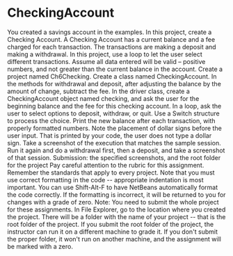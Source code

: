 # CheckingAccount
You created a savings account in the examples. In this project, create a Checking Account. A Checking Account has a current balance and a fee charged for each transaction. The transactions are making a deposit and making a withdrawal. In this project, use a loop to let the user select different transactions. Assume all data entered will be valid – positive numbers, and not greater than the current balance in the account.  Create a project named Ch6Checking. Create a class named CheckingAccount. In the methods for withdrawal and deposit, after adjusting the balance by the amount of change, subtract the fee.  In the driver class, create a CheckingAccount object named checking, and ask the user for the beginning balance and the fee for this checking account. In a loop, ask the user to select options to deposit, withdraw, or quit. Use a Switch structure to process the choice. Print the new balance after each transaction, with properly formatted numbers. Note the placement of dollar signs before the user input. That is printed by your code, the user does not type a dollar sign.  Take a screenshot of the execution that matches the sample session. Run it again and do a withdrawal first, then a deposit, and take a screenshot of that session.     Submission: the specified screenshots, and the root folder for the project     Pay careful attention to the rubric for this assignment. Remember the standards that apply to every project.  Note that you must use correct formatting in the code -- appropriate indentation is most important. You can use Shift-Alt-F to have NetBeans automatically format the code correctly. If the formatting is incorrect, it will be returned to you for changes with a grade of zero.  Note: You need to submit the whole project for these assignments. In File Explorer, go to the location where you created the project. There will be a folder with the name of your project -- that is the root folder of the project.  If you submit the root folder of the project, the instructor can run it on a different machine to grade it. If you don't submit the proper folder, it won't run on another machine, and the assignment will be marked with a zero.
